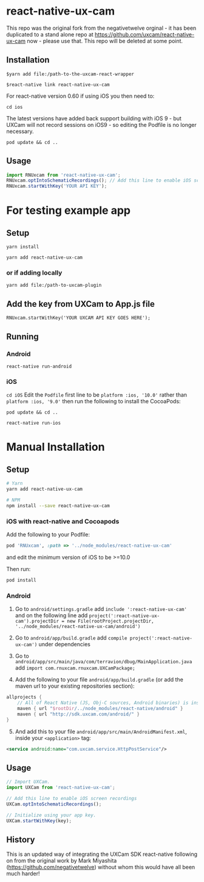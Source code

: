# react-native-ux-cam

This repo was the original fork from the negativetwelve orginal - it has been duplicated to a stand alone repo at https://github.com/uxcam/react-native-ux-cam now - please use that. This repo will be deleted at some point.

## Installation
`$yarn add file:/path-to-the-uxcam-react-wrapper`

`$react-native link react-native-ux-cam`


For react-native version 0.60 if using iOS you then need to:

`cd ios`

The latest versions have added back support building with iOS 9 - but UXCam will not record sessions on iOS9 - so editing the Podfile is no longer necessary.

`pod update && cd ..`

## Usage
```javascript
import RNUxcam from 'react-native-ux-cam';
RNUxcam.optIntoSchematicRecordings(); // Add this line to enable iOS screen recordings
RNUxcam.startWithKey('YOUR API KEY');
```

# For testing example app
## Setup
`yarn install`

`yarn add react-native-ux-cam`
### or if adding locally
`yarn add file:/path-to-uxcam-plugin`

## Add the key from UXCam to App.js file
`RNUxcam.startWithKey('YOUR UXCAM API KEY GOES HERE');`

## Running

### Android
`react-native run-android`

### iOS
`cd iOS`
Edit the `Podfile` first line to be `platform :ios, '10.0'` rather than `platform :ios, '9.0'` then run the following to install the CocoaPods:

`pod update && cd ..`

`react-native run-ios`

# Manual Installation
## Setup

```bash
# Yarn
yarn add react-native-ux-cam

# NPM
npm install --save react-native-ux-cam
```

### iOS with react-native and Cocoapods

Add the following to your Podfile:

```ruby
pod 'RNUxcam', :path => '../node_modules/react-native-ux-cam'
```
and edit the minimum version of iOS to be >=10.0

Then run:

```bash
pod install
```

### Android

1. Go to `android/settings.gradle`
add `include ':react-native-ux-cam'`
and on the following line add `project(':react-native-ux-cam').projectDir = new File(rootProject.projectDir, '../node_modules/react-native-ux-cam/android')` 

2. Go to `android/app/build.gradle`
add `compile project(':react-native-ux-cam')` under dependencies

3. Go to `android/app/src/main/java/com/terravion/dbug/MainApplication.java`
add `import com.rnuxcam.rnuxcam.UXCamPackage;`

4. Add the following to your file `android/app/build.gradle` (or add the maven url to your existing repositories section):

```gradle
allprojects {
    // All of React Native (JS, Obj-C sources, Android binaries) is installed from npm
    maven { url "$rootDir/../node_modules/react-native/android" }
    maven { url "http://sdk.uxcam.com/android/" }
}
```

5. And add this to your file `android/app/src/main/AndroidManifest.xml`, inside your `<application>` tag:

```xml
<service android:name="com.uxcam.service.HttpPostService"/>
```
## Usage

```js
// Import UXCam.
import UXCam from 'react-native-ux-cam';

// Add this line to enable iOS screen recordings
UXCam.optIntoSchematicRecordings(); 

// Initialize using your app key.
UXCam.startWithKey(key);
```

## History
This is an updated way of integrating the UXCam SDK react-native following on from the original work by Mark Miyashita (https://github.com/negativetwelve) without whom this would have all been much harder!
